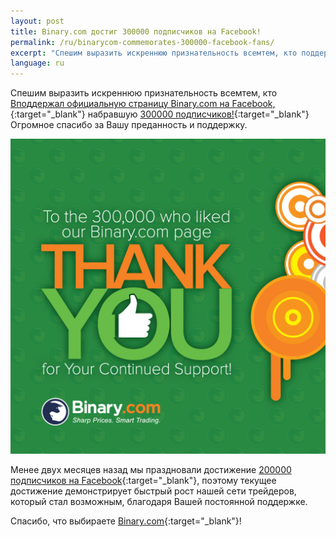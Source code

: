 ```yaml
---
layout: post
title: Binary.com достиг 300000 подписчиков на Facebook!
permalink: /ru/binarycom-commemorates-300000-facebook-fans/
excerpt: "Спешим выразить искреннюю признательность всемтем, кто поддержал официальную страницу Binary.com на Facebook, набравшую 300000..."
language: ru
---
```



Спешим выразить искреннюю признательность всемтем, кто [Bподдержал официальную страницу Binary.com на Facebook,](https://www.facebook.com/binarydotcom/){:target="_blank"} набравшую [300000 подписчиков!](https://www.facebook.com/binarydotcom/){:target="_blank"} Огромное спасибо за Вашу преданность и поддержку.

![](/images/300K-SET-6H.png)

Менее двух месяцев назад мы праздновали достижение [200000 подписчиков на Facebook](https://blog.binary.com/ru-Binarydotcom-celebrates-200000-facebook-likes/?utm_source=blog&utm_medium=social&utm_campaign=whatsnew){:target="_blank"}, поэтому текущее достижение демонстрирует быстрый рост нашей сети трейдеров, который стал возможным, благодаря Вашей постоянной поддержке.

Спасибо, что выбираете [Binary.com](https://www.binary.com/?l=RU&utm_source=blog&utm_medium=social&utm_content=text&utm_campaign=whatsnew){:target="_blank"}!
